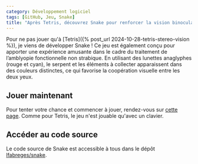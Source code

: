 ```yaml
---
category: Développement logiciel
tags: [GitHub, Jeu, Snake]  
title: "Après Tetris, découvrez Snake pour renforcer la vision binoculaire"  
---
```


Pour ne pas jouer qu'à [Tetris]({% post_url 2024-10-28-tetris-stereo-vision %}), je viens de développer Snake ! Ce jeu est également conçu pour apporter une expérience amusante dans le cadre du traitement de l’amblyopie fonctionnelle non strabique. En utilisant des lunettes anaglyphes (rouge et cyan), le serpent et les éléments à collecter apparaissent dans des couleurs distinctes, ce qui favorise la coopération visuelle entre les deux yeux.

## Jouer maintenant

Pour tenter votre chance et commencer à jouer, rendez-vous sur [cette page](https://lfabreges.github.io/snake/). 
Comme pour Tetris, le jeu n'est jouable qu'avec un clavier.

## Accéder au code source

Le code source de Snake est accessible à tous dans le dépôt [lfabreges/snake](https://github.com/lfabreges/snake/).
